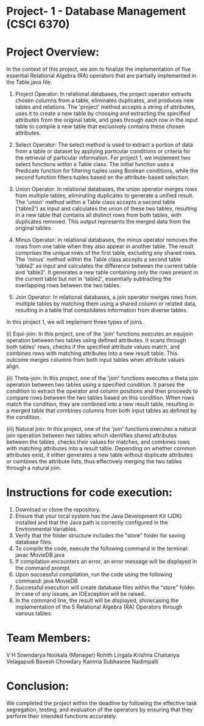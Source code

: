 # Project- 1 - Database Management (CSCI 6370)

# Project Overview:
In the context of this project, we aim to finalize the implementation of five essential Relational Algebra (RA) operators that are partially implemented in the Table.java file.
1. Project Operator:
In relational databases, the project operator extracts chosen columns from a table, eliminates duplicates, and produces new tables and relations.
The 'project' method accepts a string of attributes, uses it to create a new table by choosing and extracting the specified attributes from the original table, and goes through each row in the input table to compile a new table that exclusively contains these chosen attributes.

2. Select Operator:
The select method is used to extract a portion of data from a table or dataset by applying particular conditions or criteria for the retrieval of particular information.
For project 1, we implement two select functions within a Table class. The initial function uses a Predicate function for filtering tuples using Boolean conditions, while the second function filters tuples based on the attribute-based selection.

3. Union Operator:
In relational databases, the union operator merges rows from multiple tables, eliminating duplicates to generate a unified result. 
The 'union' method within a Table class accepts a second table ('table2') as input and calculates the union of these two tables, resulting in a new table that contains all distinct rows from both tables, with duplicates removed. This output represents the merged data from the original tables.

4. Minus Operator:
In relational databases, the minus operator removes the rows from one table when they also appear in another table. The result comprises the unique rows of the first table, excluding any shared rows.
The 'minus' method within the Table class accepts a second table 'table2' as input and calculates the difference between the current table and 'table2'. It generates a new table containing only the rows present in the current table but not in 'table2', essentially subtracting the overlapping rows between the two tables.

5. Join Operator:
In relational databases, a join operator merges rows from multiple tables by matching them using a shared column or related data, resulting in a table that consolidates information from diverse tables. 

In this project 1, we will implement three types of joins.

 (i) Equi-join:
 In this project, one of the 'join' functions executes an equijoin operation between two tables using defined attributes. It scans through both tables' rows, checks if the specified attribute values match, and combines rows with matching attributes into a new result table. This outcome merges columns from both input tables when attribute values align.

 (ii) Theta-join:
 In this project, one of the 'join' functions executes a theta join operation between two tables using a specified condition. It parses the condition to extract the operator and column positions and then proceeds to compare rows between the two tables based on this condition. When rows match the condition, they are combined into a new result table, resulting in a merged table that combines columns from both input tables as defined by the condition.

 (iii) Natural join:
 In this project, one of the 'join' functions executes a natural join operation between two tables which identifies shared attributes between the tables, checks their values for matches, and combines rows with matching attributes into a result table. Depending on whether common attributes exist, it either generates a new table without duplicate attributes or combines the attribute lists, thus effectively merging the two tables through a natural join.


# Instructions for code execution:

1. Download or clone the repository.
2. Ensure that your local system has the Java Development Kit (JDK) installed and that the Java path is correctly configured in the Environmental Variables.
3. Verify that the folder structure includes the "store" folder for saving database files.
4. To compile the code, execute the following command in the terminal:
   javac MovieDB.java
5. If compilation encounters an error, an error message will be displayed in the command prompt.
6. Upon successful compilation, run the code using the following command:
   java MovieDB
7. Successful execution will create database files within the "store" folder. In case of any issues, an IOException will be raised..
8. In the command line, the result will be displayed, showcasing the implementation of the 5 Relational Algebra (RA) Operators through various tables.

# Team Members:
V H Sowndarya Nookala (Manager)
Rohith Lingala
Krishna Chaitanya Velagapudi
Bavesh Chowdary Kamma 
Subhasree Nadimpalli

# Conclusion:
We completed the project within the deadline by following the effective task segregation, testing, and evaluation of the operators by ensuring that they perform their intended functions accurately. 
